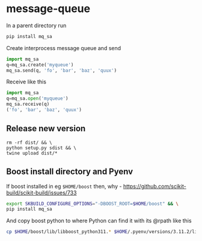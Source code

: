 # message-queue

In a parent directory run

```bash
pip install mq_sa 
```

Create interprocess message queue and send 

```python
import mq_sa
q=mq_sa.create('myqueue')
mq_sa.send(q, 'fo', 'bar', 'baz', 'quux')
```

Receive like this 

```python
import mq_sa
q=mq_sa.open('myqueue')
mq_sa.receive(q)
('fo', 'bar', 'baz', 'quux')
```

## Release new version

```
rm -rf dist/ && \
python setup.py sdist && \
twine upload dist/*
```

## Boost install directory and Pyenv 

If boost installed in eg `$HOME/boost` then, why - https://github.com/scikit-build/scikit-build/issues/733

```bash
export SKBUILD_CONFIGURE_OPTIONS="-DBOOST_ROOT=$HOME/boost" && \
pip install mq_sa 
```

And copy boost python to where Python can find it with its @rpath like this 

```bash
cp $HOME/boost/lib/libboost_python311.* $HOME/.pyenv/versions/3.11.2/lib
```
